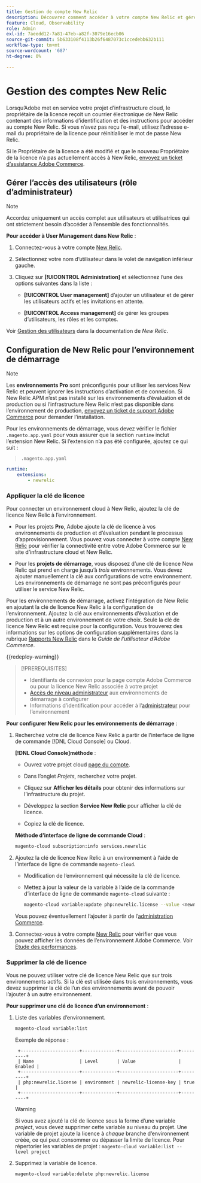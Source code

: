 ```yaml
---
title: Gestion de compte New Relic
description: Découvrez comment accéder à votre compte New Relic et gérer l’accès, les intégrations et l’utilisation des outils pour votre projet d’infrastructure Adobe Commerce sur cloud.
feature: Cloud, Observability
role: Admin
exl-id: 7aeedd12-7a81-47eb-a82f-3079e16ecb06
source-git-commit: 5b633108f4113b26f6487073c1ccedebb632b111
workflow-type: tm+mt
source-wordcount: '687'
ht-degree: 0%

---
```


# Gestion des comptes New Relic

Lorsqu’Adobe met en service votre projet d’infrastructure cloud, le propriétaire de la licence reçoit un courrier électronique de New Relic contenant des informations d’identification et des instructions pour accéder au compte New Relic. Si vous n’avez pas reçu l’e-mail, utilisez l’adresse e-mail du propriétaire de la licence pour réinitialiser le mot de passe New Relic.

Si le Propriétaire de la licence a été modifié et que le nouveau Propriétaire de la licence n’a pas actuellement accès à New Relic, [envoyez un ticket d’assistance Adobe Commerce](https://experienceleague.adobe.com/docs/commerce-knowledge-base/kb/help-center-guide/magento-help-center-user-guide.html?lang=fr#submit-ticket).

## Gérer l’accès des utilisateurs (rôle d’administrateur)

>[!NOTE]
>
>Accordez uniquement un accès complet aux utilisateurs et utilisatrices qui ont strictement besoin d’accéder à l’ensemble des fonctionnalités.

**Pour accéder à User Management dans New Relic** :

1. Connectez-vous à votre compte [New Relic](https://login.newrelic.com/login).

1. Sélectionnez votre nom d’utilisateur dans le volet de navigation inférieur gauche.

1. Cliquez sur **[!UICONTROL Administration]** et sélectionnez l’une des options suivantes dans la liste :

   - **[!UICONTROL User management]** d’ajouter un utilisateur et de gérer les utilisateurs actifs et les invitations en attente.

   - **[!UICONTROL Access management]** de gérer les groupes d’utilisateurs, les rôles et les comptes.

Voir [Gestion des utilisateurs](https://docs.newrelic.com/docs/accounts/accounts-billing/new-relic-one-user-management/user-management-ui-and-tasks/) dans la documentation de _New Relic_.

## Configuration de New Relic pour l’environnement de démarrage

>[!NOTE]
>
>Les **environnements Pro** sont préconfigurés pour utiliser les services New Relic et peuvent ignorer les instructions d’activation et de connexion. Si New Relic APM n’est pas installé sur les environnements d’évaluation et de production ou si l’infrastructure New Relic n’est pas disponible dans l’environnement de production, [envoyez un ticket de support Adobe Commerce](https://experienceleague.adobe.com/docs/commerce-knowledge-base/kb/help-center-guide/magento-help-center-user-guide.html?lang=fr#submit-ticket) pour demander l’installation.

Pour les environnements de démarrage, vous devez vérifier le fichier `.magento.app.yaml` pour vous assurer que la section `runtime` inclut l’extension New Relic. Si l’extension n’a pas été configurée, ajoutez ce qui suit :

> `.magento.app.yaml`

```yaml
runtime:
    extensions:
        - newrelic
```

### Appliquer la clé de licence

Pour connecter un environnement cloud à New Relic, ajoutez la clé de licence New Relic à l’environnement.

- Pour les projets **Pro**, Adobe ajoute la clé de licence à vos environnements de production et d’évaluation pendant le processus d’approvisionnement. Vous pouvez vous connecter à votre compte [New Relic](https://login.newrelic.com/login) pour vérifier la connectivité entre votre Adobe Commerce sur le site d’infrastructure cloud et New Relic.

- Pour les **projets de démarrage**, vous disposez d’une clé de licence New Relic qui prend en charge jusqu’à _trois_ environnements. Vous devez ajouter manuellement la clé aux configurations de votre environnement. Les environnements de démarrage ne sont pas préconfigurés pour utiliser le service New Relic.

Pour les environnements de démarrage, activez l’intégration de New Relic en ajoutant la clé de licence New Relic à la configuration de l’environnement. Ajoutez la clé aux environnements d’évaluation et de production et à un autre environnement de votre choix. Seule la clé de licence New Relic est requise pour la configuration. Vous trouverez des informations sur les options de configuration supplémentaires dans la rubrique [Rapports New Relic](https://experienceleague.adobe.com/docs/commerce-admin/config/general/new-relic-reporting.html?lang=fr) dans le _Guide de l’utilisateur d’Adobe Commerce_.

{{redeploy-warning}}

>[!PREREQUISITES]
>
>- Identifiants de connexion pour la page compte Adobe Commerce ou pour la licence New Relic associée à votre projet
>- [Accès de niveau administrateur](../project/user-access.md) aux environnements de démarrage à configurer
>- Informations d’identification pour accéder à l’[administrateur](https://experienceleague.adobe.com/docs/commerce-admin/systems/user-accounts/permissions.html?lang=fr) pour l’environnement

**Pour configurer New Relic pour les environnements de démarrage** :

1. Recherchez votre clé de licence New Relic à partir de l’interface de ligne de commande [!DNL Cloud Console] ou Cloud.

   **[!DNL Cloud Console]méthode** :

   - Ouvrez votre projet cloud [page du compte](https://accounts.magento.cloud/user).

   - Dans l’onglet _Projets_, recherchez votre projet.

   - Cliquez sur **Afficher les détails** pour obtenir des informations sur l’infrastructure du projet.

   - Développez la section **Service New Relic** pour afficher la clé de licence.

   - Copiez la clé de licence.

   **Méthode d’interface de ligne de commande Cloud** :

   ```bash
   magento-cloud subscription:info services.newrelic
   ```

1. Ajoutez la clé de licence New Relic à un environnement à l’aide de l’interface de ligne de commande `magento-cloud`.

   - Modification de l’environnement qui nécessite la clé de licence.
   - Mettez à jour la valeur de la variable à l’aide de la commande d’interface de ligne de commande `magento-cloud` suivante :

     ```bash
     magento-cloud variable:update php:newrelic.license --value <newrelic-license-key>
     ```

   Vous pouvez éventuellement l’ajouter à partir de l’[administration Commerce](https://experienceleague.adobe.com/docs/commerce-admin/start/reporting/new-relic-reporting.html?lang=fr#step-3%3A-configure-your-store).

1. Connectez-vous à votre compte [New Relic](https://login.newrelic.com/login) pour vérifier que vous pouvez afficher les données de l’environnement Adobe Commerce. Voir [Étude des performances](investigate-performance.md).

### Supprimer la clé de licence

Vous ne pouvez utiliser votre clé de licence New Relic que sur trois environnements actifs. Si la clé est utilisée dans trois environnements, vous devez supprimer la clé de l’un des environnements avant de pouvoir l’ajouter à un autre environnement.

**Pour supprimer une clé de licence d’un environnement** :

1. Liste des variables d’environnement.

   ```bash
   magento-cloud variable:list
   ```

   Exemple de réponse :

   ```
    +----------------------+-------------+----------------------+---------+
    | Name                 | Level       | Value                | Enabled |
    +----------------------+-------------+----------------------+---------+
    | php:newrelic.license | environment | newrelic-license-key | true    |
    +----------------------+-------------+----------------------+---------+
   ```

   >[!WARNING]
   >
   >Si vous avez ajouté la clé de licence sous la forme d’une variable _project_, vous devez supprimer cette variable au niveau du projet. Une variable de projet ajoute la licence à _chaque_ branche d’environnement créée, ce qui peut consommer ou dépasser la limite de licence. Pour répertorier les variables de projet : `magento-cloud variable:list --level project`

1. Supprimez la variable de licence.

   ```bash
   magento-cloud variable:delete php:newrelic.license
   ```
